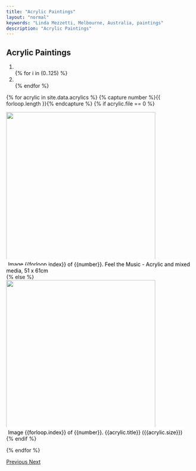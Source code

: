 ```yaml
---
title: "Acrylic Paintings"
layout: "normal"
keywords: "Linda Mezzetti, Melbourne, Australia, paintings"
description: "Acrylic Paintings"
---
```

<h2 class="text-center my-3 pt-4">Acrylic Paintings</h2>
<div class="mx-auto" style="width:100%;height:440px">
<div id="carouselCaptions" class="carousel slide carousel-fade pb-4" data-ride="carousel">
  <ol class="carousel-indicators">

<li class="active" data-target="#carouselCaptions" data-slide-to="0"></li>
{% for i in (0..125) %}
<li {% if i == '0' %}class="active" {% endif %} data-target="#carouselCaptions" data-slide-to="{{i}}"></li>
{% endfor %}
</ol>
<div class="carousel-inner">

{% for acrylic in site.data.acrylics %}
{% capture number %}{{ forloop.length }}{% endcapture %}
{% if acrylic.file == 0 %} 
<div class="carousel-item active">
<img style="height:400px;width:auto" src="{{"assets/img/acrylics/0.jpg" | relative_url }}" class="d-block w-100" />
<div style="bottom:-18px;" class="carousel-caption d-none d-md-block">
   <span style="padding:5px;color:black;background-color:white">Image {{forloop.index}} of {{number}}. Feel the Music - Acrylic and mixed media, 51 x 61cm</span>
   </div>
   </div>
{% else %}
<div class="carousel-item">
<img style="height:400px;width:auto" src="{{config.baseurl}}/assets/img/acrylics/{{acrylic.file}}.jpg" class="d-block w-100" />
   <div style="bottom:-18px;" class="carousel-caption d-none d-md-block">
   <span style="padding:5px;color:black;background-color:white">Image {{forloop.index}} of {{number}}. {{acrylic.title}} ({{acrylic.size}})</span>
   </div>
   </div>
{% endif %}

{% endfor %}
  </div>
  <a class="carousel-control-prev" href="#carouselCaptions" role="button" data-slide="prev">
    <span class="carousel-control-prev-icon" aria-hidden="true"></span>
    <span class="sr-only">Previous</span>
  </a>
  <a class="carousel-control-next" href="#carouselCaptions" role="button" data-slide="next">
    <span class="carousel-control-next-icon" aria-hidden="true"></span>
    <span class="sr-only">Next</span>
  </a>
</div><!-- end carousel -->
</div>
<!-- end width -->

